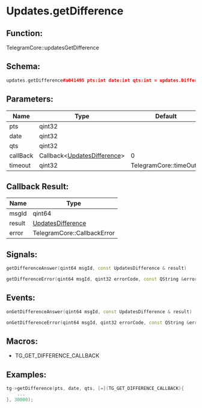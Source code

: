 # Updates.getDifference

## Function:

TelegramCore::updatesGetDifference

## Schema:

```c++
updates.getDifference#a041495 pts:int date:int qts:int = updates.Difference;
```
## Parameters:

|Name|Type|Default|
|----|----|-------|
|pts|qint32||
|date|qint32||
|qts|qint32||
|callBack|Callback&lt;[UpdatesDifference](../../types/updatesdifference.md)&gt;|0|
|timeout|qint32|TelegramCore::timeOut()|

## Callback Result:

|Name|Type|
|----|----|
|msgId|qint64|
|result|[UpdatesDifference](../../types/updatesdifference.md)|
|error|TelegramCore::CallbackError|

## Signals:

```c++
getDifferenceAnswer(qint64 msgId, const UpdatesDifference & result)
```
```c++
getDifferenceError(qint64 msgId, qint32 errorCode, const QString &errorText)
```

## Events:

```c++
onGetDifferenceAnswer(qint64 msgId, const UpdatesDifference & result)
```
```c++
onGetDifferenceError(qint64 msgId, qint32 errorCode, const QString &errorText)
```

## Macros:

* TG_GET_DIFFERENCE_CALLBACK

## Examples:

```c++
tg->getDifference(pts, date, qts, [=](TG_GET_DIFFERENCE_CALLBACK){
    ...
}, 30000);
```
